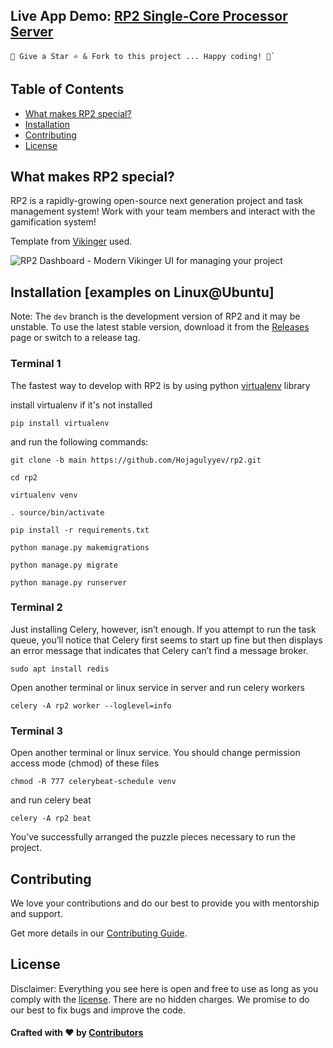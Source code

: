 ## Live App Demo: [RP2 Single-Core Processor Server](http://216.250.8.62:2024/diaries/newsfeed-view/)

```
🚀 Give a Star ⭐️ & Fork to this project ... Happy coding! 🤩`
```

## Table of Contents

- [What makes RP2 special?](#what-makes-rp2-special)
- [Installation](#installation)
- [Contributing](#contributing)
- [License](#license)

## What makes RP2 special?

RP2 is a rapidly-growing open-source next generation project and task management system! Work with your team members and interact with the gamification system!

Template from [Vikinger](https://themeforest.net/item/vikinger-social-community-and-marketplace-html-template/25715500) used.

![RP2 Dashboard - Modern Vikinger UI for managing your project](https://img.themesinfo.com/i/2/1645/template-wordpress-vikinger-buddypress-social-community-pqqwe-o.jpg)

## Installation [examples on Linux@Ubuntu]

Note:
The `dev` branch is the development version of RP2 and it may be unstable. To use the latest stable version, download it from the [Releases](https://github.com/Hojagulyyev/rp2/releases/) page or switch to a release tag.

### Terminal 1
The fastest way to develop with RP2 is by using python [virtualenv](https://pypi.org/project/virtualenv/) library

install virtualenv if it's not installed

`pip install virtualenv`

and run the following commands:

`git clone -b main https://github.com/Hojagulyyev/rp2.git`

`cd rp2`

`virtualenv venv`

`. source/bin/activate`

`pip install -r requirements.txt`

`python manage.py makemigrations`

`python manage.py migrate`

`python manage.py runserver`

### Terminal 2

Just installing Celery, however, isn’t enough. 
If you attempt to run the task queue, you’ll notice that Celery first 
seems to start up fine but then displays an error message that 
indicates that Celery can’t find a message broker.

`sudo apt install redis`

Open another terminal or linux service in server
and run celery workers

`celery -A rp2 worker --loglevel=info`

### Terminal 3

Open another terminal or linux service. 
You should change permission access mode (chmod) of these files

`chmod -R 777 celerybeat-schedule venv`

and run celery beat

`celery -A rp2 beat`

You’ve successfully arranged the puzzle pieces necessary to run the project.

## Contributing

We love your contributions and do our best to provide you with mentorship and support.

Get more details in our [Contributing Guide](https://github.com/Hojagulyyev/rp2/blob/dev/CONTRIBUTING.md).

## License

Disclaimer: Everything you see here is open and free to use as long as you comply with the [license](https://github.com/Hojagulyyev/rp2/blob/main/LICENSE). There are no hidden charges. We promise to do our best to fix bugs and improve the code.

#### Crafted with ❤️ by [Contributors](https://github.com/Hojagulyyev/rp2/graphs/contributors)
